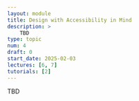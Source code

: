 ```yaml
---
layout: module
title: Design with Accessibility in Mind
description: > 
    TBD
type: topic
num: 4
draft: 0
start_date: 2025-02-03
lectures: [6, 7]
tutorials: [2]
---
```


TBD
